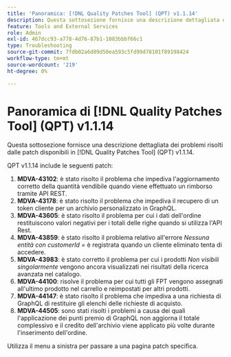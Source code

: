 ```yaml
---
title: 'Panoramica: [!DNL Quality Patches Tool] (QPT) v1.1.14'
description: Questa sottosezione fornisce una descrizione dettagliata dei problemi risolti dalle patch disponibili in  [!DNL Quality Patches Tool] (QPT) v1.1.14.
feature: Tools and External Services
role: Admin
exl-id: 467dcc93-a778-4d76-87b1-1083bbbf66c1
type: Troubleshooting
source-git-commit: 7fdb02a6d89d50ea593c5fd99d78101f89198424
workflow-type: tm+mt
source-wordcount: '219'
ht-degree: 0%

---
```


# Panoramica di [!DNL Quality Patches Tool] (QPT) v1.1.14

Questa sottosezione fornisce una descrizione dettagliata dei problemi risolti dalle patch disponibili in [!DNL Quality Patches Tool] (QPT) v1.1.14.

QPT v1.1.14 include le seguenti patch:

1. **MDVA-43102**: è stato risolto il problema che impediva l&#39;aggiornamento corretto della quantità vendibile quando viene effettuato un rimborso tramite API REST.
1. **MDVA-43178**: è stato risolto il problema che impediva il recupero di un token cliente per un archivio personalizzato in GraphQL.
1. **MDVA-43605**: è stato risolto il problema per cui i dati dell&#39;ordine restituiscono valori negativi per i totali delle righe quando si utilizza l&#39;API Rest.
1. **MDVA-43859**: è stato risolto il problema relativo all&#39;errore *Nessuna entità con customerId =* è registrata quando un cliente eliminato tenta di accedere.
1. **MDVA-43983**: è stato corretto il problema per cui i prodotti *Non visibili singolarmente* vengono ancora visualizzati nei risultati della ricerca avanzata nel catalogo.
1. **MDVA-44100**: risolve il problema per cui tutti gli FPT vengono assegnati all&#39;ultimo prodotto nel carrello e reimpostati per altri prodotti.
1. **MDVA-44147**: è stato risolto il problema che impediva a una richiesta di GraphQL di restituire gli elenchi delle richieste di acquisto.
1. **MDVA-44505**: sono stati risolti i problemi a causa dei quali l&#39;applicazione dei punti premio di GraphQL non aggiorna il totale complessivo e il credito dell&#39;archivio viene applicato più volte durante l&#39;inserimento dell&#39;ordine.

Utilizza il menu a sinistra per passare a una pagina patch specifica.
